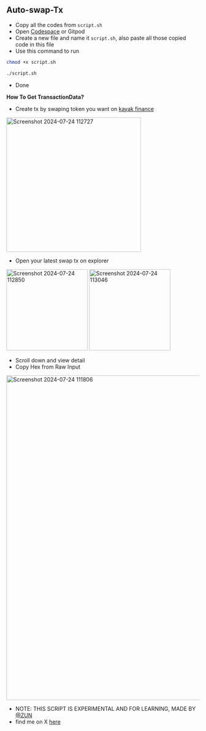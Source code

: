 ## Auto-swap-Tx

- Copy all the codes from `script.sh`
- Open [Codespace](https://github.com/codespaces) or Gitpod
- Create a new file and name it `script.sh`, also paste all those copied code in this file
- Use this command to run
```bash
chmod +x script.sh
```
```bash
./script.sh
```
- Done

<B>How To Get TransactionData?</B></br>
- Create tx by swaping token you want on [kayak finance](https://morphtestnet.kayakfinance.io/swap)
<img width="351" alt="Screenshot 2024-07-24 112727" src="https://github.com/user-attachments/assets/6471dc51-f7c3-4a26-abb7-69e42f3c27ca">

- Open your latest swap tx on explorer
<img width="212" alt="Screenshot 2024-07-24 112850" src="https://github.com/user-attachments/assets/3e61bac6-5f8c-41c3-a70f-c10e053c5832">
<img width="212" alt="Screenshot 2024-07-24 113046" src="https://github.com/user-attachments/assets/554251c5-987b-4d43-abc8-2685d3b05872">

- Scroll down and view detail
- Copy Hex from Raw Input

<img width="847" alt="Screenshot 2024-07-24 111806" src="https://github.com/user-attachments/assets/79fefd06-7107-4d19-8e08-122074e31eda">



- NOTE: THIS SCRIPT IS EXPERIMENTAL AND FOR LEARNING, MADE BY [@ZUN](https://x.com/ZunXBT)
- find me on X [here](https://x.com/JodienX_)
